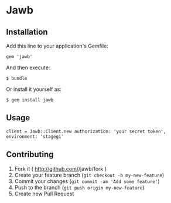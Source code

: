 # Jawb

## Installation

Add this line to your application's Gemfile:

    gem 'jawb'

And then execute:

    $ bundle

Or install it yourself as:

    $ gem install jawb

## Usage

    client = Jawb::Client.new authorization: 'your secret token', environment: 'stagegi'

## Contributing

1. Fork it ( http://github.com/<my-github-username>/jawb/fork )
2. Create your feature branch (`git checkout -b my-new-feature`)
3. Commit your changes (`git commit -am 'Add some feature'`)
4. Push to the branch (`git push origin my-new-feature`)
5. Create new Pull Request
